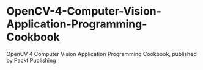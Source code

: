 # OpenCV-4-Computer-Vision-Application-Programming-Cookbook
OpenCV 4 Computer Vision Application Programming Cookbook, published by Packt Publishing
